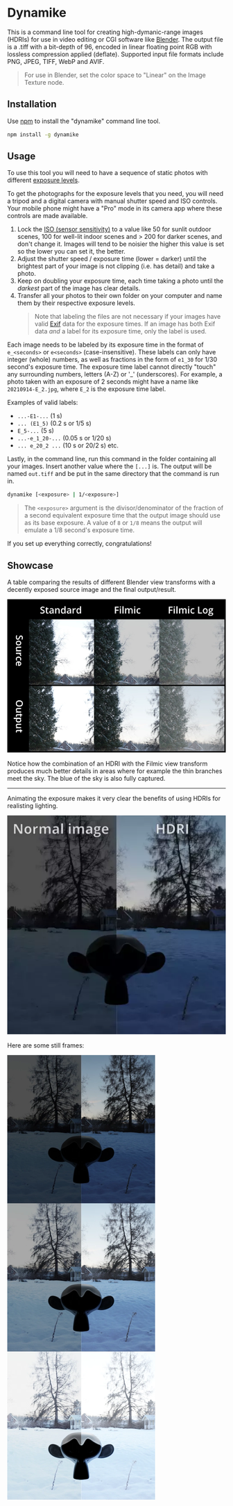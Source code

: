 # Dynamike

This is a command line tool for creating high-dymanic-range images (HDRIs) for use in video editing or CGI software like [Blender](https://www.blender.org/). The output file is a .tiff with a bit-depth of 96, encoded in linear floating point RGB with lossless compression applied (deflate). Supported input file formats include PNG, JPEG, TIFF, WebP and AVIF.

> For use in Blender, set the color space to "Linear" on the Image Texture node.

## Installation

Use [npm](https://docs.npmjs.com/downloading-and-installing-node-js-and-npm) to install the "dynamike" command line tool.

```bash
npm install -g dynamike
```

## Usage

To use this tool you will need to have a sequence of static photos with different [exposure levels](https://photographylife.com/what-is-exposure#what-is-exposure-in-cameras).

To get the photographs for the exposure levels that you need, you will need a tripod and a digital camera with manual shutter speed and ISO controls. Your mobile phone might have a "Pro" mode in its camera app where these controls are made available.

1. Lock the [ISO (sensor sensitivity)](https://photographylife.com/what-is-exposure#iso-not-part-of-exposure) to a value like 50 for sunlit outdoor scenes, 100 for well-lit indoor scenes and > 200 for darker scenes, and don't change it. Images will tend to be noisier the higher this value is set so the lower you can set it, the better.
2. Adjust the shutter speed / exposure time (lower = darker) until the brightest part of your image is not clipping (i.e. has detail) and take a photo.
3. Keep on doubling your exposure time, each time taking a photo until the *darkest* part of the image has clear details.
4. Transfer all your photos to their own folder on your computer and name them by their respective exposure levels.
   > Note that labeling the files are not necessary if your images have valid [Exif](https://en.wikipedia.org/wiki/Exif) data for the exposure times. If an image has both Exif data *and* a label for its exposure time, only the label is used.

Each image needs to be labeled by its exposure time in the format of ``e_<seconds>`` or ``e<seconds>`` (case-insensitive). These labels can only have integer (whole) numbers, as well as fractions in the form of ``e1_30`` for 1/30 second's exposure time. The exposure time label cannot directly "touch" any surrounding numbers, letters (A-Z) or '_' (underscores). For example, a photo taken with an exposure of 2 seconds might have a name like ``20210914-E_2.jpg``, where ``E_2`` is the exposure time label.

Examples of valid labels:
- ``...-E1-...`` (1 s)
- ``... (E1_5)`` (0.2 s or 1/5 s)
- ``E_5-...`` (5 s)
- ``...-e_1_20-...`` (0.05 s or 1/20 s)
- ``... e_20_2 ...`` (10 s or 20/2 s)
etc.

Lastly, in the command line, run this command in the folder containing all your images. Insert another value where the ``[...]`` is. The output will be named ``out.tiff`` and be put in the same directory that the command is run in.

```bash
dynamike [<exposure> | 1/<exposure>]
```

> The ``<exposure>`` argument is the divisor/denominator of the fraction of a second equivalent exposure time that the output image should use as its base exposure. A value of ``8`` or ``1/8`` means the output will emulate a 1/8 second's exposure time.

If you set up everything correctly, congratulations!

## Showcase

A table comparing the results of different Blender view transforms with a decently exposed source image and the final output/result.

![Table of comparisons](https://github.com/Keve1227/dynamike/blob/main/showcase/comparisons.webp)

Notice how the combination of an HDRI with the Filmic view transform produces much better details in areas where for example the thin branches meet the sky. The blue of the sky is also fully captured.

---

Animating the exposure makes it very clear the benefits of using HDRIs for realisting lighting.

![Sliding exposure](https://github.com/Keve1227/dynamike/blob/main/showcase/animation.webp)

Here are some still frames:

![Still frames](https://github.com/Keve1227/dynamike/blob/main/showcase/strip.webp)
